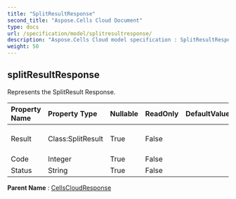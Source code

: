```yaml
---
title: "SplitResultResponse"
second_title: "Aspose.Cells Cloud Document"
type: docs
url: /specification/model/splitresultresponse/
description: "Aspose.Cells Cloud model specification : SplitResultResponse. Effortlessly handle Excel and other spreadsheet documents with features like opening, generating, editing, splitting, merging, comparing, and converting."
weight: 50
---
```


## **splitResultResponse**

Represents the SplitResult Response. 

| Property Name | Property Type | Nullable |  ReadOnly | DefaultValue | Description | 
| :- | :- | :- |:- |  :- | :- |
| Result | Class:SplitResult | True |  False |  | Gets or sets the splitting result. |  
| Code | Integer | True |  False |  |  |  
| Status | String | True |  False |  |  |  

**Parent Name** : [CellsCloudResponse](cellscloudresponse)

